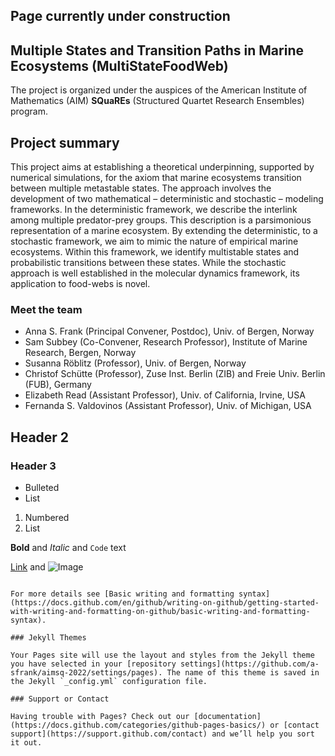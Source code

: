 ## Page currently under construction
## Multiple States and Transition Paths in Marine Ecosystems (MultiStateFoodWeb)

The project is organized under the auspices of the American Institute of
Mathematics (AIM)  **SQuaREs** (Structured Quartet Research Ensembles)
program.

## Project summary
This project aims at establishing a theoretical underpinning, supported by numerical simulations, for the axiom that
marine ecosystems transition between multiple metastable states. The approach involves the development of two
mathematical – deterministic and stochastic – modeling frameworks. In the deterministic framework, we describe the
interlink among multiple predator-prey groups. This description is a parsimonious representation of a marine ecosystem.
By extending the deterministic, to a stochastic framework, we aim to mimic the nature of empirical marine ecosystems.
Within this framework, we identify multistable states and probabilistic transitions between these states.
While the stochastic approach is well established in the molecular dynamics framework, its application to food-webs
is novel.

### Meet the team
- Anna S. Frank (Principal Convener, Postdoc), Univ. of Bergen, Norway
- Sam Subbey (Co-Convener, Research Professor), Institute of Marine Research, Bergen, Norway
- Susanna Röblitz (Professor),  Univ. of Bergen, Norway
- Christof Schütte (Professor), Zuse Inst. Berlin (ZIB) and Freie Univ. Berlin (FUB), Germany
- Elizabeth Read (Assistant Professor), Univ. of California, Irvine, USA
- Fernanda S. Valdovinos (Assistant Professor), Univ. of Michigan, USA

## Header 2
### Header 3

- Bulleted
- List

1. Numbered
2. List

**Bold** and _Italic_ and `Code` text

[Link](url) and ![Image](src)
```

For more details see [Basic writing and formatting syntax](https://docs.github.com/en/github/writing-on-github/getting-started-with-writing-and-formatting-on-github/basic-writing-and-formatting-syntax).

### Jekyll Themes

Your Pages site will use the layout and styles from the Jekyll theme you have selected in your [repository settings](https://github.com/a-sfrank/aimsq-2022/settings/pages). The name of this theme is saved in the Jekyll `_config.yml` configuration file.

### Support or Contact

Having trouble with Pages? Check out our [documentation](https://docs.github.com/categories/github-pages-basics/) or [contact support](https://support.github.com/contact) and we’ll help you sort it out.

